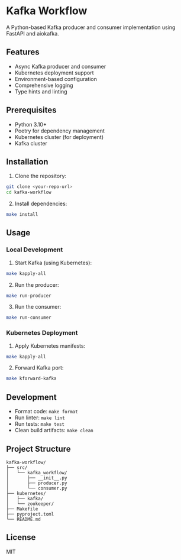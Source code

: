 # Kafka Workflow

A Python-based Kafka producer and consumer implementation using FastAPI and aiokafka.

## Features

- Async Kafka producer and consumer
- Kubernetes deployment support
- Environment-based configuration
- Comprehensive logging
- Type hints and linting

## Prerequisites

- Python 3.10+
- Poetry for dependency management
- Kubernetes cluster (for deployment)
- Kafka cluster

## Installation

1. Clone the repository:
```bash
git clone <your-repo-url>
cd kafka-workflow
```

2. Install dependencies:
```bash
make install
```

## Usage

### Local Development

1. Start Kafka (using Kubernetes):
```bash
make kapply-all
```

2. Run the producer:
```bash
make run-producer
```

3. Run the consumer:
```bash
make run-consumer
```

### Kubernetes Deployment

1. Apply Kubernetes manifests:
```bash
make kapply-all
```

2. Forward Kafka port:
```bash
make kforward-kafka
```

## Development

- Format code: `make format`
- Run linter: `make lint`
- Run tests: `make test`
- Clean build artifacts: `make clean`

## Project Structure

```
kafka-workflow/
├── src/
│   └── kafka_workflow/
│       ├── __init__.py
│       ├── producer.py
│       └── consumer.py
├── kubernetes/
│   ├── kafka/
│   └── zookeeper/
├── Makefile
├── pyproject.toml
└── README.md
```

## License

MIT 